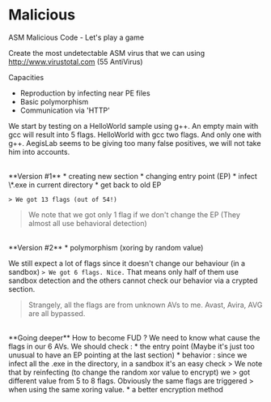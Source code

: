 Malicious
=========

ASM Malicious Code - Let's play a game

Create the most undetectable ASM virus that we can using http://www.virustotal.com (55 AntiVirus)

Capacities
* Reproduction by infecting near PE files
* Basic polymorphism
* Communication via 'HTTP'

We start by testing on a HelloWorld sample using g++.
An empty main with gcc will result into 5 flags. HelloWorld with gcc two flags. And only one with g++.
AegisLab seems to be giving too many false positives, we will not take him into accounts.

<br>
**Version #1**
* creating new section
* changing entry point (EP)
* infect \*.exe in current directory
* get back to old EP

`> We got 13 flags (out of 54!)`
> We note that we got only 1 flag if we don't change the EP (They almost all use behavioral detection)


<br>
**Version #2**
* polymorphism (xoring by random value)

We still expect a lot of flags since it doesn't change our behaviour (in a sandbox)
`> We got 6 flags. Nice.`
That means only half of them use sandbox detection and the others cannot check our behavior via a crypted section.
> Strangely, all the flags are from unknown AVs to me. Avast, Avira, AVG are all bypassed.

<br>
**Going deeper**
How to become FUD ? We need to know what cause the flags in our 6 AVs.
We should check :
* the entry point (Maybe it's just too unusual to have an EP pointing at the last section)
* behavior : since we infect all the .exe in the directory, in a sandbox it's an easy check
> We note that by reinfecting (to change the random xor value to encrypt) we 
> got different value from 5 to 8 flags. Obviously the same flags are triggered 
> when using the same xoring value.
* a better encryption method

<br>
